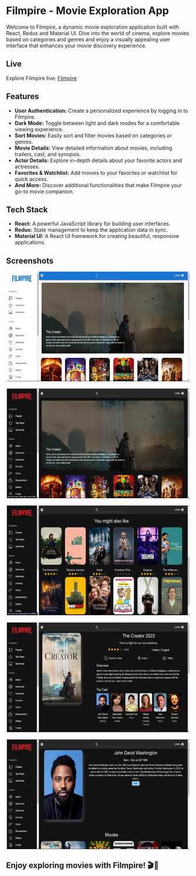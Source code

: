 # Filmpire - Movie Exploration App

Welcome to Filmpire, a dynamic movie exploration application built with React, Redux and Material UI. Dive into the world of cinema, explore movies based on categories and genres and enjoy a visually appealing user interface that enhances your movie discovery experience.

## Live

Explore Filmpire live: [Filmpire](https://yy-filmpire.netlify.app/)

## Features

- **User Authentication:** Create a personalized experience by logging in to Filmpire.
- **Dark Mode:** Toggle between light and dark modes for a comfortable viewing experience.
- **Sort Movies:** Easily sort and filter movies based on categories or genres.
- **Movie Details:** View detailed information about movies, including trailers, cast, and synopsis.
- **Actor Details:** Explore in-depth details about your favorite actors and actresses.
- **Favorites & Watchlist:** Add movies to your favorites or watchlist for quick access.
- **And More:** Discover additional functionalities that make Filmpire your go-to movie companion.

## Tech Stack

- **React:** A powerful JavaScript library for building user interfaces.
- **Redux:** State management to keep the application data in sync.
- **Material UI:** A React UI framework for creating beautiful, responsive applications.

## Screenshots

<div style="display: flex; flex-wrap: wrap; justify-content: center; align-items: center; gap:20px">
<img src="./public/images/homePage_light.png" width="500px" height="300px">
<img src="./public/images/homePage_dark.png" width="500px" height="300px">
<img src="./public/images/moviesPage.png" width="500px" height="300px">
<img src="./public/images/movieDetailPage.png" width="500px" height="300px">
<img src="./public/images/actorDetailPage.png" width="500px" height="300px">
</div>

## Enjoy exploring movies with Filmpire! 🎬🍿
